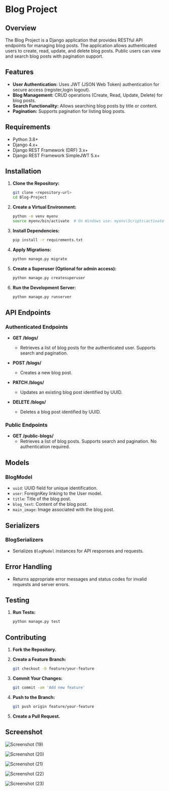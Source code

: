 # Blog Project

## Overview

The Blog Project is a Django application that provides RESTful API endpoints for managing blog posts. The application allows authenticated users to create, read, update, and delete blog posts. Public users can view and search blog posts with pagination support.

## Features

- **User Authentication:** Uses JWT (JSON Web Token) authentication for secure access (register,login logout).
- **Blog Management:** CRUD operations (Create, Read, Update, Delete) for blog posts.
- **Search Functionality:** Allows searching blog posts by title or content.
- **Pagination:** Supports pagination for listing blog posts.

## Requirements

- Python 3.8+
- Django 4.x+
- Django REST Framework (DRF) 3.x+
- Django REST Framework SimpleJWT 5.x+

## Installation

1. **Clone the Repository:**

    ```sh
    git clone <repository-url>
    cd Blog-Project
    ```

2. **Create a Virtual Environment:**

    ```sh
    python -m venv myenv
    source myenv/bin/activate  # On Windows use: myenv\Scripts\activate
    ```

3. **Install Dependencies:**

    ```sh
    pip install -r requirements.txt
    ```

4. **Apply Migrations:**

    ```sh
    python manage.py migrate
    ```

5. **Create a Superuser (Optional for admin access):**

    ```sh
    python manage.py createsuperuser
    ```

6. **Run the Development Server:**

    ```sh
    python manage.py runserver
    ```

## API Endpoints

### Authenticated Endpoints

- **GET /blogs/**
  - Retrieves a list of blog posts for the authenticated user. Supports search and pagination.

- **POST /blogs/**
  - Creates a new blog post.

- **PATCH /blogs/**
  - Updates an existing blog post identified by UUID.

- **DELETE /blogs/**
  - Deletes a blog post identified by UUID.

### Public Endpoints

- **GET /public-blogs/**
  - Retrieves a list of blog posts. Supports search and pagination. No authentication required.

## Models

### BlogModel

- `uuid`: UUID field for unique identification.
- `user`: ForeignKey linking to the User model.
- `title`: Title of the blog post.
- `blog_text`: Content of the blog post.
- `main_image`: Image associated with the blog post.

## Serializers

### BlogSerializers

- Serializes `BlogModel` instances for API responses and requests.

## Error Handling

- Returns appropriate error messages and status codes for invalid requests and server errors.

## Testing

1. **Run Tests:**

    ```sh
    python manage.py test
    ```

## Contributing

1. **Fork the Repository.**
2. **Create a Feature Branch:**

    ```sh
    git checkout -b feature/your-feature
    ```

3. **Commit Your Changes:**

    ```sh
    git commit -am 'Add new feature'
    ```

4. **Push to the Branch:**

    ```sh
    git push origin feature/your-feature
    ```

5. **Create a Pull Request.**

## Screenshot
![Screenshot (19)](https://github.com/user-attachments/assets/5c2a7610-f4ed-4475-8fb4-d947507343f1)

![Screenshot (20)](https://github.com/user-attachments/assets/26f1e4df-6327-4294-aa85-1275021e139c)

![Screenshot (21)](https://github.com/user-attachments/assets/b0dfb7ae-5da8-490c-824c-4f7c95b4c446)

![Screenshot (22)](https://github.com/user-attachments/assets/8984983a-2f7a-41c4-bcdc-f034a71e4e27)

![Screenshot (23)](https://github.com/user-attachments/assets/a2f9d669-90b6-4617-99fe-b2f49a456d1b)
